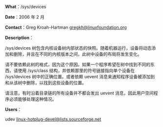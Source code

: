 **What**：/sys/devices

**Date**：2006 年 2 月

**Contact**：Greg Kroah-Hartman <gregkh@linuxfoundation.org>

**Description**：

/sys/devices 树包含内核设备树内部状态的快照。随着机器运行，设备将动态添加和删除，并且在不同的内核版本之间，此树中设备的布局将发生变化。

请不要依赖此树的格式，因为这个原因。如果一个程序希望在树中找到不同的东西，请使用 /sys/class 结构，并依赖那里的符号链接指向单个设备在 /sys/devices 树中的正确位置。或者依赖 uevent 消息来通知程序设备被添加到和从该树中删除，以找到这些设备的位置。

请注意，有时沿着目录链的所有设备并不都会发出 uevent 消息，因此用户空间程序必须能够处理这种情况。

**Users**：

udev <linux-hotplug-devel@lists.sourceforge.net>